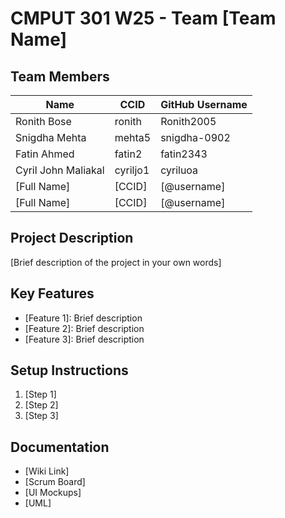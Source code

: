# CMPUT 301 W25 - Team [Team Name]

## Team Members

| Name        | CCID   | GitHub Username |
| ----------- | ------ | --------------- |
| Ronith Bose | ronith | Ronith2005     |
| Snigdha Mehta | mehta5 | snigdha-0902     |
| Fatin Ahmed | fatin2 | fatin2343     | 
| Cyril John Maliakal | cyriljo1 | cyriluoa     |
| [Full Name] | [CCID] | [@username]     |
| [Full Name] | [CCID] | [@username]     |

## Project Description

[Brief description of the project in your own words]

## Key Features

- [Feature 1]: Brief description
- [Feature 2]: Brief description
- [Feature 3]: Brief description

## Setup Instructions

1. [Step 1]
2. [Step 2]
3. [Step 3]

## Documentation

- [Wiki Link]
- [Scrum Board]
- [UI Mockups]
- [UML]
